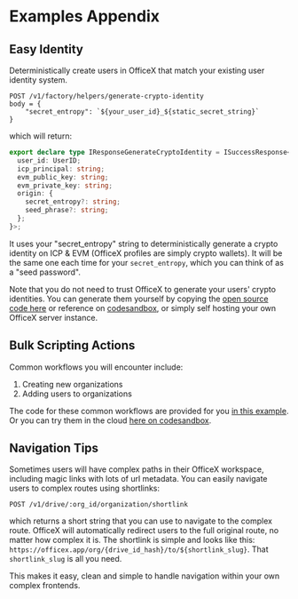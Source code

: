# Examples Appendix

## Easy Identity

Deterministically create users in OfficeX that match your existing user identity system.

```
POST /v1/factory/helpers/generate-crypto-identity
body = {
    "secret_entropy": `${your_user_id}_${static_secret_string}`
}
```

which will return:

```ts
export declare type IResponseGenerateCryptoIdentity = ISuccessResponse<{
  user_id: UserID;
  icp_principal: string;
  evm_public_key: string;
  evm_private_key: string;
  origin: {
    secret_entropy?: string;
    seed_phrase?: string;
  };
}>;
```

It uses your "secret_entropy" string to deterministically generate a crypto identity on ICP & EVM (OfficeX profiles are simply crypto wallets). It will be the same one each time for your `secret_entropy`, which you can think of as a "seed password".

Note that you do not need to trust OfficeX to generate your users' crypto identities. You can generate them yourself by copying the [open source code here](https://github.com/OfficeXApp/typescript-server/blob/main/src/services/auth.ts) or reference on [codesandbox](https://codesandbox.io/p/sandbox/sn95h3), or simply self hosting your own OfficeX server instance.

## Bulk Scripting Actions

Common workflows you will encounter include:

1. Creating new organizations
2. Adding users to organizations

The code for these common workflows are provided for you [in this example](./examples/10_Full_Workflow_Demo/README.md). Or you can try them in the cloud [here on codesandbox](https://codesandbox.io/p/sandbox/554k66).

## Navigation Tips

Sometimes users will have complex paths in their OfficeX workspace, including magic links with lots of url metadata. You can easily navigate users to complex routes using shortlinks:

`POST /v1/drive/:org_id/organization/shortlink`

which returns a short string that you can use to navigate to the complex route. OfficeX will automatically redirect users to the full original route, no matter how complex it is. The shortlink is simple and looks like this: `https://officex.app/org/{drive_id_hash}/to/${shortlink_slug}`. That `shortlink_slug` is all you need.

This makes it easy, clean and simple to handle navigation within your own complex frontends.
